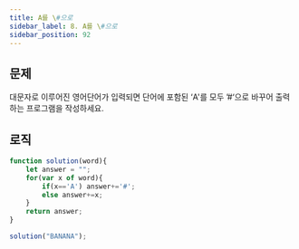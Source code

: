 ```yaml
---
title: A를 \#으로
sidebar_label: 8. A를 \#으로
sidebar_position: 92
---
```


## 문제 
대문자로 이루어진 영어단어가 입력되면 단어에 포함된 ‘A'를 모두 ’#‘으로 바꾸어 출력하는 프로그램을 작성하세요.

## 로직

```js
function solution(word){
    let answer = "";
    for(var x of word){
        if(x=='A') answer+='#';
        else answer+=x;
    }
    return answer;
}

solution("BANANA");
```




